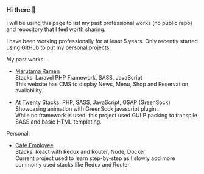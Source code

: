 ### Hi there 👋

I will be using this page to list my past professional works (no public repo) and repository that I feel worth sharing.

I have been working professionally for at least 5 years. Only recently started using GitHub to put my personal projects.

My past works:

- [Marutama Ramen](https://marutama.com.sg) <br />
Stacks: Laravel PHP Framework, SASS, JavaScript <br />
This website has CMS to display News, Menu, Shop and Reservation availability.

- [At Twenty](https://attwenty.sg)
Stacks: PHP, SASS, JavaScript, GSAP (GreenSock) <br />
Showcasing animation with GreenSock javascript plugin. <br />
While no framework is used, this project used GULP packing to transpile SASS and basic HTML templating.


Personal:

- [Cafe Employee](https://github.com/welsontn/cafe-employee) <br />
Stacks: React with Redux and Router, Node, Docker <br />
Current project used to learn step-by-step as I slowly add more commonly used stacks like Redux and Router.



<!--
**welsontn/welsontn** is a ✨ _special_ ✨ repository because its `README.md` (this file) appears on your GitHub profile.

Here are some ideas to get you started:

- 🔭 I’m currently working on ...
- 🌱 I’m currently learning ...
- 👯 I’m looking to collaborate on ...
- 🤔 I’m looking for help with ...
- 💬 Ask me about ...
- 📫 How to reach me: ...
- 😄 Pronouns: ...
- ⚡ Fun fact: ...
-->
